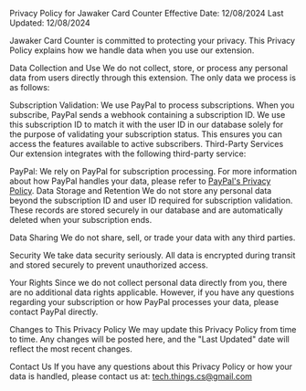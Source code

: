 Privacy Policy for Jawaker Card Counter
Effective Date: 12/08/2024
Last Updated: 12/08/2024

Jawaker Card Counter is committed to protecting your privacy. This Privacy Policy explains how we handle data when you use our extension.

Data Collection and Use
We do not collect, store, or process any personal data from users directly through this extension. The only data we process is as follows:

Subscription Validation:
We use PayPal to process subscriptions. When you subscribe, PayPal sends a webhook containing a subscription ID. We use this subscription ID to match it with the user ID in our database solely for the purpose of validating your subscription status. This ensures you can access the features available to active subscribers.
Third-Party Services
Our extension integrates with the following third-party service:

PayPal:
We rely on PayPal for subscription processing. For more information about how PayPal handles your data, please refer to [PayPal's Privacy Policy](https://www.paypal.com/us/legalhub/paypal/privacy-full).
Data Storage and Retention
We do not store any personal data beyond the subscription ID and user ID required for subscription validation. These records are stored securely in our database and are automatically deleted when your subscription ends.

Data Sharing
We do not share, sell, or trade your data with any third parties.

Security
We take data security seriously. All data is encrypted during transit and stored securely to prevent unauthorized access.

Your Rights
Since we do not collect personal data directly from you, there are no additional data rights applicable. However, if you have any questions regarding your subscription or how PayPal processes your data, please contact PayPal directly.

Changes to This Privacy Policy
We may update this Privacy Policy from time to time. Any changes will be posted here, and the "Last Updated" date will reflect the most recent changes.

Contact Us
If you have any questions about this Privacy Policy or how your data is handled, please contact us at:
tech.things.cs@gmail.com
